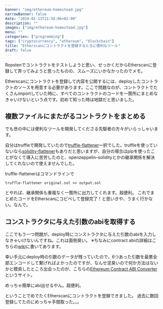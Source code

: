 ```yaml
---
banner: "img/ethereum-homestead.jpg"
narrowBanner: false
date: "2019-01-13T21:58:06+02:00"
description: ""
images: ["img/ethereum-homestead.jpg"]
menu: ""
categories: ["programming"]
tags: ["cryptocurrency", "ethereum", "blockchain"]
title: "Etherscanにコントラクトを登録するときに便利なツール"
draft: false
---
```

Ropstenでコントラクトをテストしようと思い、せっかくだからEtherscanに登録して弄ってみようと思ったものの、スムーズにいかなかったのでメモ。

<!--more-->

Etherscanにコントラクトを登録して内容を公開するには、deployしたコントラクトのソースを用意する必要があります。ここで問題なのが、コントラクトでたくさんimportしていた時に、すべてのコントラクトのコードを一箇所にまとめなきゃいけないという点です。初めて知った時は地獄だと思いました。

## 複数ファイルにまたがるコントラクトをまとめる
でも世の中には便利なツールを開発してくださる先駆者の方々がいらっしゃいます。

自分はtruffleで開発していたので[truffle-flattener](https://www.npmjs.com/package/truffle-flattener)一択でした。truffleを使っていないなら[solidity-flattener](https://github.com/BlockCatIO/solidity-flattener)もありだと思いますが、自分の場合はpipを使ったことがなくて導入に苦労したのと、openzeppelin-solidityとかの継承関係を解決してくれないので使えませんでした。

truffle-flattenerはコマンドラインで

```fish
truffle-flattener original.sol >> output.sol
```

とやれば、継承関係も重複なく一箇所に出力してくれます。超便利。
これでまとめたコードをEtherscanにコピペして登録完了！と思いきや、うまく行かない。なんで。

## コンストラクタに与えた引数のabiを取得する

ここでもう一つ問題が。deploy時にコンストラクタに与えた引数のabiを入力しなきゃいけないんですね。これは面倒臭い。
※ちなみにcontract abiの詳細はこちらの[wiki](https://github.com/ethereum/wiki/wiki/Ethereum-Contract-ABI)に書いてあります。

幸い手元にdeploy時の引数のデータが残っていたので、6つあった引数を最悪全部エンコードして繋げればよかったのですが、なんせ泥臭いので何か方法はないかと模索したところ出会ったのが、こちらの[Ethereum Contract ABI Converter](https://abi.sonnguyen.ws/)というサイト。

めっちゃ簡単にabi出せるやん。超便利。

ということでめでたくEtherscanにコントラクトを登録できました。
過去に数回登録してたのにめっちゃ手間取った。。。
